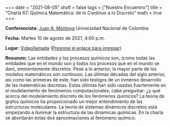 +++
date      = "2021-08-05"
draft     = false
tags      = ["Nuestro Encuentro"]
title     = "Charla 67: Química Matemática: de lo Continuo a lo Discreto"
math      = true
+++

**Conferencista:**  [Juan A. Montoya](https://www.researchgate.net/profile/Juan-Montoya-23) Universidad Nacional de Colombia

**Fecha:** Martes 10 de agosto de 2021, 4:00 p.m.

**Lugar:** [Videollamada](https://meet.google.com/izy-pzig-pbf)  ([Presione el enlace para ingresar](https://meet.google.com/izy-pzig-pbf))

**Resumen**: Las entidades y los procesos químicos son, (como todas las entidades que en el mundo son y todos los procesos que en el mundo se dan), eminentemente discretos.  Pese a lo anterior, la mayor parte de los modelos matemáticos son continuos. Las últimas décadas del siglo anterior, así como las primeras de este, han sido testigos de un inmenso desarrollo de las matemáticas discretas. Estas últimas han sido usadas fuertemente en el modelamiento de fenómenos computacionales, cabe preguntar: ¿y qué acerca del modelamiento discreto de los fenómenos químicos?
La teoría de grafos químicos ha proporcionado un mejor entendimiento de las estructuras moleculares. La teoría de sistemas dinámicos discretos está empezando a iluminar la estructura de las dinámicas químicas.  En la charla se abordarán estas dos aproximaciones al fenómeno químico. 
